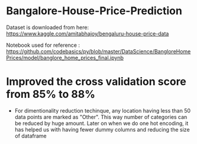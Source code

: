 # Bangalore-House-Price-Prediction
Dataset is downloaded from here: https://www.kaggle.com/amitabhajoy/bengaluru-house-price-data


Notebook used for reference : https://github.com/codebasics/py/blob/master/DataScience/BangloreHomePrices/model/banglore_home_prices_final.ipynb

# Improved the cross validation score from 85% to 88%
- For dimentionality reduction techinque, any location having less than 50 data points are marked as "Other". This way number of categories can be reduced by huge amount. Later on when we do one hot encoding, it has helped us with having fewer dummy columns and reducing the size of dataframe
